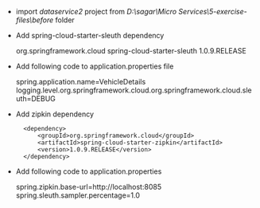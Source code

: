 * import *dataservice2* project from *D:\sagar\Micro Services\5-exercise-files\before* folder
* Add spring-cloud-starter-sleuth dependency


	<dependency>
	    <groupId>org.springframework.cloud</groupId>
	    <artifactId>spring-cloud-starter-sleuth</artifactId>
	    <version>1.0.9.RELEASE</version>
	</dependency>

* Add following code to application.properties file

	spring.application.name=VehicleDetails
	logging.level.org.springframework.cloud.org.springframework.cloud.sleuth=DEBUG

* Add zipkin dependency

		<dependency>
			<groupId>org.springframework.cloud</groupId>
			<artifactId>spring-cloud-starter-zipkin</artifactId>
			<version>1.0.9.RELEASE</version>
		</dependency>

* Add following code to application.properties

	spring.zipkin.base-url=http://localhost:8085
	spring.sleuth.sampler.percentage=1.0
		